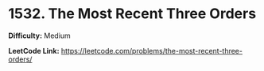 # 1532. The Most Recent Three Orders

**Difficulty:** Medium

**LeetCode Link:** https://leetcode.com/problems/the-most-recent-three-orders/

